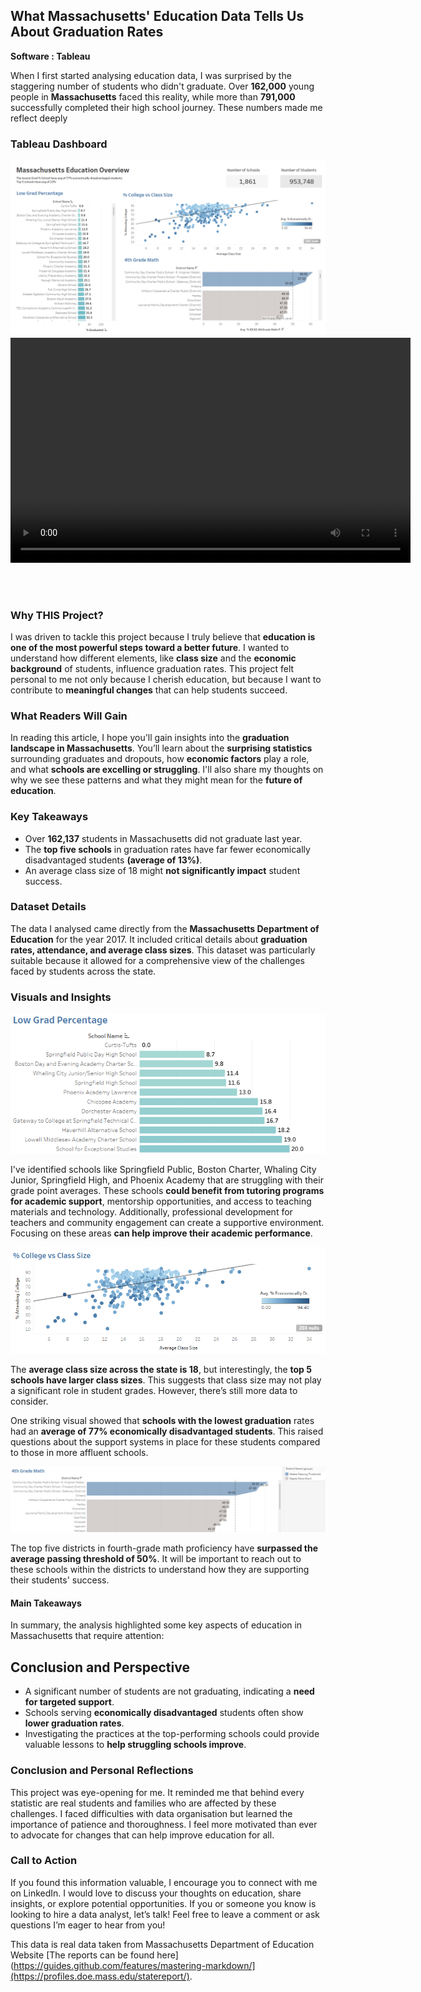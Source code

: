 ## What Massachusetts' Education Data Tells Us About Graduation Rates

**Software : Tableau**

When I first started analysing education data, I was surprised by the staggering number of students who didn't graduate. Over **162,000** young people in **Massachusetts** faced this reality, while more than **791,000** successfully completed their high school journey. These numbers made me reflect deeply

### Tableau Dashboard

<img src="images/Tableau dahboard.png"/>

<video width="640" height="360" controls>
  <source src="Untitled video 1.mp4">
  Your browser does not support the video tag.
</video>

<br><br>

### Why THIS Project?

I was driven to tackle this project because I truly believe that **education is one of the most powerful steps toward a better future**. I wanted to understand how different elements, like **class size** and the **economic background** of students, influence graduation rates. This project felt personal to me not only because I cherish education, but because I want to contribute to **meaningful changes** that can help students succeed.


### What Readers Will Gain

In reading this article, I hope you'll gain insights into the **graduation landscape in Massachusetts**. You’ll learn about the **surprising statistics** surrounding graduates and dropouts, how **economic factors** play a role, and what **schools are excelling or struggling**. I'll also share my thoughts on why we see these patterns and what they might mean for the **future of education**.


### Key Takeaways

- Over **162,137** students in Massachusetts did not graduate last year.
- The **top five schools** in graduation rates have far fewer economically disadvantaged students **(average of 13%)**.
- An average class size of 18 might **not significantly impact** student success.


### Dataset Details

The data I analysed came directly from the **Massachusetts Department of Education** for the year 2017. It included critical details about **graduation rates, attendance, and average class sizes**. This dataset was particularly suitable because it allowed for a comprehensive view of the challenges faced by students across the state.

### Visuals and Insights

<img src="images/bar chart.png"/>

I've identified schools like Springfield Public, Boston Charter, Whaling City Junior, Springfield High, and Phoenix Academy that are struggling with their grade point averages. These schools **could benefit from tutoring programs for academic support**, mentorship opportunities, and access to teaching materials and technology. Additionally, professional development for teachers and community engagement can create a supportive environment. Focusing on these areas **can help improve their academic performance**.

<img src="images/scatter plot.png"/>

The **average class size across the state is 18**, but interestingly, the **top 5 schools have larger class sizes**. This suggests that class size may not play a significant role in student grades. However, there’s still more data to consider.

One striking visual showed that **schools with the lowest graduation** rates had an **average of 77% economically disadvantaged students**. This raised questions about the support systems in place for these students compared to those in more affluent schools.

<img src="images/area chart.png"/>

The top five districts in fourth-grade math proficiency have **surpassed the average passing threshold of 50%**. It will be important to reach out to these schools within the districts to understand how they are supporting their students' success.

#### Main Takeaways

In summary, the analysis highlighted some key aspects of education in Massachusetts that require attention:

## Conclusion and Perspective

- A significant number of students are not graduating, indicating a **need for targeted support**.
- Schools serving **economically disadvantaged** students often show **lower graduation rates**.
- Investigating the practices at the top-performing schools could provide valuable lessons to **help struggling schools improve**.


### Conclusion and Personal Reflections

This project was eye-opening for me. It reminded me that behind every statistic are real students and families who are affected by these challenges. I faced difficulties with data organisation but learned the importance of patience and thoroughness. I feel more motivated than ever to advocate for changes that can help improve education for all.


### Call to Action

If you found this information valuable, I encourage you to connect with me on LinkedIn. I would love to discuss your thoughts on education, share insights, or explore potential opportunities. If you or someone you know is looking to hire a data analyst, let’s talk! Feel free to leave a comment or ask questions I’m eager to hear from you!


This data is real data taken from Massachusetts Department of Education Website [The reports can be found here](https://guides.github.com/features/mastering-markdown/](https://profiles.doe.mass.edu/statereport/).
